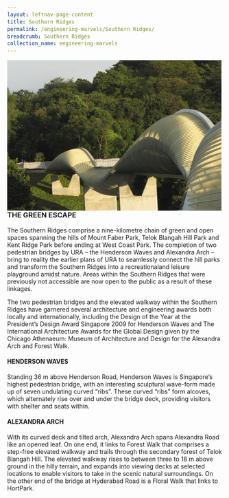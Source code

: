 ```yaml
---
layout: leftnav-page-content
title: Southern Ridges
permalink: /engineering-marvels/Southern Ridges/
breadcrumb: Southern Ridges
collection_name: engineering-marvels
---
```


<img src="/images/Southern Ridges.jpg" alt="Southern Ridges" img align="left" style="width:500px;height:350px;"> </br>

### THE GREEN ESCAPE
The Southern Ridges comprise a nine-kilometre chain of green and open spaces spanning the hills of Mount Faber Park, Telok Blangah
Hill Park and Kent Ridge Park before ending at West Coast Park. The completion of two pedestrian bridges by URA – the Henderson 
Waves and Alexandra Arch – bring to reality the earlier plans of URA to seamlessly connect the hill parks and transform the 
Southern Ridges into a recreationaland leisure playground amidst nature. Areas within the Southern Ridges that were 
previously not accessible are now open to the public as a result of these linkages.

The two pedestrian bridges and the elevated walkway within the Southern Ridges have garnered several architecture and engineering
awards both locally and internationally, including the Design of the Year at the President’s Design Award Singapore 2009 
for Henderson Waves and The International Architecture Awards for the Global Design given by the Chicago Athenaeum: Museum
of Architecture and Design for the Alexandra Arch and Forest Walk.

#### HENDERSON WAVES
Standing 36 m above Henderson Road, Henderson Waves is Singapore’s highest pedestrian bridge, with an interesting sculptural 
wave-form made up of seven undulating curved “ribs”. These curved “ribs” form alcoves, which alternately rise over and under 
the bridge deck, providing visitors with shelter and seats within.

#### ALEXANDRA ARCH
With its curved deck and tilted arch, Alexandra Arch spans Alexandra Road like an opened leaf. On one end, it links 
to Forest Walk that comprises a step-free elevated walkway and trails through the secondary forest of Telok Blangah Hill.
The elevated walkway rises to between three to 18 m above ground in the hilly terrain, and expands into viewing decks at 
selected locations to enable visitors to take in the scenic natural surroundings. On the other end of the bridge at
Hyderabad Road is a Floral Walk that links to HortPark.
